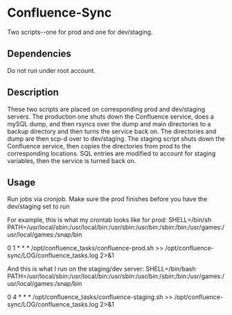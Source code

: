 # Confluence-Sync
Two scripts--one for prod and one for dev/staging.

## Dependencies

Do not run under root account.

## Description

These two scripts are placed on corresponding prod and dev/staging servers. The production one shuts down the Confluence service, does a mySQL dump, and then rsyncs over the dump and main directories to a backup directory and then turns the service back on. The directories and dump are then scp-d over to dev/staging. The staging script shuts down the Confluence service, then copies the directories from prod to the corresponding locations. SQL entries are modified to account for staging variables, then the service is turned back on.

## Usage

Run jobs via cronjob. Make sure the prod finishes before you have the dev/staging set to run

For example, this is what my crontab looks like for prod:
SHELL=/bin/sh
PATH=/usr/local/sbin:/usr/local/bin:/usr/sbin:/usr/bin:/sbin:/bin:/usr/games:/usr/local/games:/snap/bin

0 1 * * * /opt/confluence_tasks/confluence-prod.sh >> /opt/confluence-sync/LOG/confluence_tasks.log 2>&1


And this is what I run on the staging/dev server:
SHELL=/bin/bash
PATH=/usr/local/sbin:/usr/local/bin:/usr/sbin:/usr/bin:/sbin:/bin:/usr/games:/usr/local/games:/snap/bin

0 4 * * * /opt/confluence_tasks/confluence-staging.sh >> /opt/confluence-sync/LOG/confluence_tasks.log 2>&1
